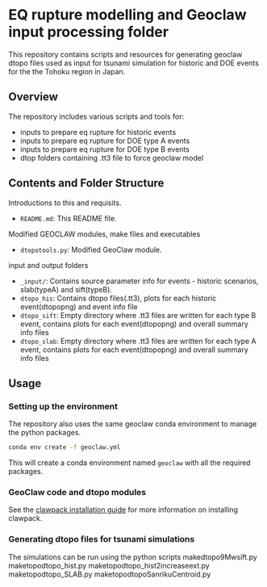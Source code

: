 # EQ rupture modelling and Geoclaw input processing folder
This repository contains scripts and resources for generating geoclaw dtopo files used as input for tsunami simulation for historic and DOE events for the the Tohoku region in Japan.

## Overview
The repository includes various scripts and tools for:
- inputs to prepare eq rupture for historic events
- inputs to prepare eq rupture for DOE type A events
- inputs to prepare eq rupture for DOE type B events
- dtop folders containing .tt3 file to force geoclaw model

## Contents and Folder Structure
Introductions to this and requisits.
- `README.md`: This README file.

Modified GEOCLAW modules, make files and executables
- `dtopotools.py`: Modified GeoClaw module.

input and output folders
- `_input/`: Contains source parameter info for events - historic scenarios, slab(typeA) and sift(typeB).
- `dtopo_his`: Contains dtopo files(.tt3), plots for each historic event(dtopopng) and event info file
- `dtopo_sift`: Empty directory where .tt3 files are written for each type B event, contains plots for each event(dtopopng) and overall summary info files
- `dtopo_slab`: Empty directory where .tt3 files are written for each type A event, contains plots for each event(dtopopng) and overall summary info files

## Usage

### Setting up the environment
The repository also uses the same geoclaw conda environment to manage the python packages.

```bash
conda env create -f geoclaw.yml
```
This will create a conda environment named `geoclaw` with all the required packages.

### GeoClaw code and dtopo modules
See the [clawpack installation guide](https://www.clawpack.org/installing.html) for more information on installing clawpack.

### Generating dtopo files for tsunami simulations
The simulations can be run using the python scripts
makedtopo9Mwsift.py
maketopodtopo_hist.py
maketopodtopo_hist2increaseext.py
maketopodtopo_SLAB.py
maketopodtopoSanrikuCentroid.py


